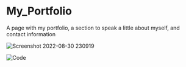 # My_Portfolio

A page with my portfolio, a section to speak a little about myself, and contact information 

![Screenshot 2022-08-30 230919](https://user-images.githubusercontent.com/105738571/187597911-fb24a298-72f9-450d-8322-d769096565b4.png)

![Code](https://user-images.githubusercontent.com/105738571/187597925-abca9ec3-ee41-4e0d-a9db-ca7395fde7cc.png)
